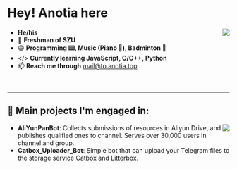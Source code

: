 # Hey! Anotia here

<img align="right" src="https://github-readme-stats.vercel.app/api?username=AnotiaWang&count_private=true&hide_title=true&include_all_commits=true&show_icons=true&layout=compact">

- **He/his**
- 📖 **Freshman of SZU**
- 😄 **Programming ⌨️, Music (Piano 🎹), Badminton 🏸**
- </> **Currently learning JavaScript, C/C++, Python**
- 📫 **Reach me through** [mail@to.anotia.top](mailto:mail@to.anotia.top)

<br>

---

## 🔧 Main projects I'm engaged in:

<img align="right" src="https://github-readme-stats.vercel.app/api/top-langs/?username=AnotiaWang&layout=compact&hide=html,css">

- **AliYunPanBot**: Collects submissions of resources in Aliyun Drive, and publishes qualified ones to channel. Serves over 30,000 users in channel and group.
- **Catbox_Uploader_Bot**: Simple bot that can upload your Telegram files to the storage service Catbox and Litterbox.
